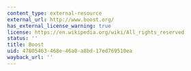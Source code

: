 ```yaml
---
content_type: external-resource
external_url: http://www.boost.org/
has_external_license_warning: true
license: https://en.wikipedia.org/wiki/All_rights_reserved
status: ''
title: Boost
uid: 47805463-468e-46a0-a8bd-17ed769510ea
wayback_url: ''
---
```

